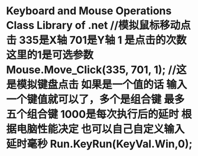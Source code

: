 # Keyboard and Mouse Operations Class Library of .net //模拟鼠标移动点击 335是X轴 701是Y轴 1 是点击的次数 这里的1是可选参数 Mouse.Move_Click(335, 701, 1); //这是模拟键盘点击 如果是一个值的话 输入一个键值就可以了，多个是组合键 最多五个组合键 1000是每次执行后的延时 根据电脑性能决定 也可以自己自定义输入延时毫秒 Run.KeyRun(KeyVal.Win,0);
